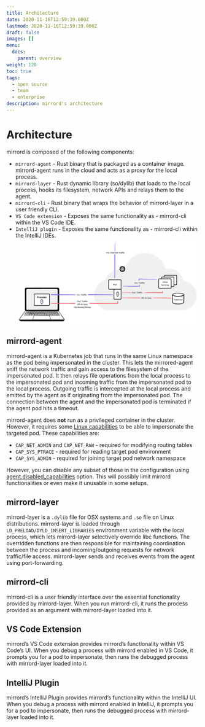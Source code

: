 ```yaml
---
title: Architecture
date: 2020-11-16T12:59:39.000Z
lastmod: 2020-11-16T12:59:39.000Z
draft: false
images: []
menu:
  docs:
    parent: overview
weight: 120
toc: true
tags:
  - open source
  - team
  - enterprise
description: mirrord's architecture
---
```


# Architecture

mirrord is composed of the following components:

* `mirrord-agent` - Rust binary that is packaged as a container image. mirrord-agent runs in the cloud and acts as a proxy for the local process.
* `mirrord-layer` - Rust dynamic library (so/dylib) that loads to the local process, hooks its filesystem, network APIs and relays them to the agent.
* `mirrord-cli` - Rust binary that wraps the behavior of mirrord-layer in a user friendly CLI.
* `VS Code extension` - Exposes the same functionality as - mirrord-cli within the VS Code IDE.
* `IntelliJ plugin` - Exposes the same functionality as - mirrord-cli within the IntelliJ IDEs. ![mirrord - Architecture](architecture/architecture.svg)

## mirrord-agent

mirrord-agent is a Kubernetes job that runs in the same Linux namespace as the pod being impersonated in the cluster. This lets the mirrored-agent sniff the network traffic and gain access to the filesystem of the impersonated pod. It then relays file operations from the local process to the impersonated pod and incoming traffic from the impersonated pod to the local process. Outgoing traffic is intercepted at the local process and emitted by the agent as if originating from the impersonated pod. The connection between the agent and the impersonated pod is terminated if the agent pod hits a timeout.

mirrord-agent does **not** run as a privileged container in the cluster. However, it requires some [Linux capabilities](https://man7.org/linux/man-pages/man7/capabilities.7.html) to be able to impersonate the targeted pod. These capabilities are:

* `CAP_NET_ADMIN` and `CAP_NET_RAW` - required for modifying routing tables
* `CAP_SYS_PTRACE` - required for reading target pod environment
* `CAP_SYS_ADMIN` - required for joining target pod network namespace

However, you can disable any subset of those in the configuration using [agent.disabled\_capabilities](https://app.gitbook.com/s/Z7vBpFMZTH8vUGJBGRZ4/options#agent.disabled_capabilities) option. This will possibly limit mirrord functionalities or even make it unusable in some setups.

## mirrord-layer

mirrord-layer is a `.dylib` file for OSX systems and `.so` file on Linux distributions. mirrord-layer is loaded through `LD_PRELOAD/DYLD_INSERT_LIBRARIES` environment variable with the local process, which lets mirrord-layer selectively override libc functions. The overridden functions are then responsible for maintaining coordination between the process and incoming/outgoing requests for network traffic/file access. mirrord-layer sends and receives events from the agent using port-forwarding.

## mirrord-cli

mirrord-cli is a user friendly interface over the essential functionality provided by mirrord-layer. When you run mirrord-cli, it runs the process provided as an argument with mirrord-layer loaded into it.

## VS Code Extension

mirrord’s VS Code extension provides mirrord’s functionality within VS Code’s UI. When you debug a process with mirrord enabled in VS Code, it prompts you for a pod to impersonate, then runs the debugged process with mirrord-layer loaded into it.

## IntelliJ Plugin

mirrord’s IntelliJ Plugin provides mirrord’s functionality within the IntelliJ UI. When you debug a process with mirrord enabled in IntelliJ, it prompts you for a pod to impersonate, then runs the debugged process with mirrord-layer loaded into it.
